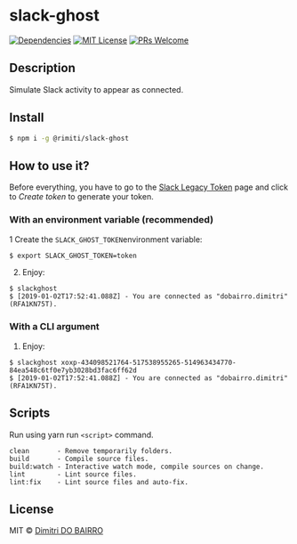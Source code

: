 # slack-ghost

[![Dependencies][prod-dependencies-badge]][prod-dependencies]
[![MIT License][license-badge]][LICENSE]
[![PRs Welcome][prs-badge]][prs]


## Description

Simulate Slack activity to appear as connected.

## Install

```bash
$ npm i -g @rimiti/slack-ghost
```

## How to use it?

Before everything, you have to go to the [Slack Legacy Token](https://api.slack.com/custom-integrations/legacy-tokens) page and click to *Create token* 
to generate your token.

### With an environment variable (recommended)

1 Create the `SLACK_GHOST_TOKEN`environment variable:

```bash
$ export SLACK_GHOST_TOKEN=token
```
2. Enjoy:

```
$ slackghost
$ [2019-01-02T17:52:41.088Z] - You are connected as "dobairro.dimitri" (RFA1KN75T).
```

### With a CLI argument

1. Enjoy:

```
$ slackghost xoxp-434098521764-517538955265-514963434770-84ea548c6tf0e7yb3028bd3fac6ff62d
$ [2019-01-02T17:52:41.088Z] - You are connected as "dobairro.dimitri" (RFA1KN75T).
```

## Scripts

Run using yarn run `<script>` command.

    clean       - Remove temporarily folders.
    build       - Compile source files.
    build:watch - Interactive watch mode, compile sources on change.
    lint        - Lint source files.
    lint:fix    - Lint source files and auto-fix.

## License

MIT © [Dimitri DO BAIRRO](https://github.com/rimiti/slack-ghost/blob/master/LICENSE)

[prod-dependencies-badge]: https://david-dm.org/rimiti/slack-ghost/status.svg
[prod-dependencies]: https://david-dm.org/rimiti/slack-ghost
[license-badge]: https://img.shields.io/badge/license-MIT-blue.svg?style=flat-square
[license]: https://github.com/rimiti/slack-ghost/blob/master/LICENSE
[prs-badge]: https://img.shields.io/badge/PRs-welcome-brightgreen.svg?style=flat-square
[prs]: http://makeapullrequest.com
